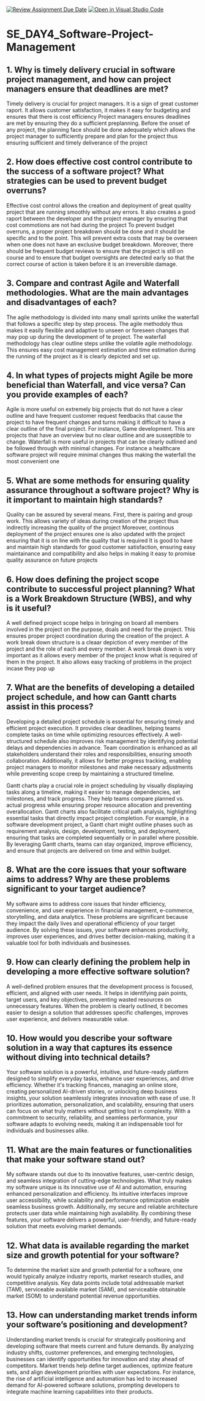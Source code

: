 [![Review Assignment Due Date](https://classroom.github.com/assets/deadline-readme-button-22041afd0340ce965d47ae6ef1cefeee28c7c493a6346c4f15d667ab976d596c.svg)](https://classroom.github.com/a/9pw6JKcu)
[![Open in Visual Studio Code](https://classroom.github.com/assets/open-in-vscode-2e0aaae1b6195c2367325f4f02e2d04e9abb55f0b24a779b69b11b9e10269abc.svg)](https://classroom.github.com/online_ide?assignment_repo_id=18436527&assignment_repo_type=AssignmentRepo)
# SE_DAY4_Software-Project-Management
## 1. Why is timely delivery crucial in software project management, and how can project managers ensure that deadlines are met?
Timely delivery is crucial for project managers. It is a sign of great customer raport. It allows customer satisfaction, it makes it easy for budgeting and ensures that there is cost efficiency
Project managers ensures deadlines are met by ensuring they do a sufficient preplanning. Before the onset of any project, the planning face should be done adequately which allows the project manager to sufficiently prepare and plan for the project thus ensuring sufficient and timely deliverance of the project
## 2. How does effective cost control contribute to the success of a software project? What strategies can be used to prevent budget overruns?
Effective cost control allows the creation and deployment of great quality project that are running smoothly without any errors. It also creates a good raport between the developer and the project manager by ensuring that cost commotions are not had during the project
To prevent budget overruns, a proper project breakdown should be done and it should be specific and to the point. This will prevent extra costs that may be overseen when one does not have an exclusive budget breakdown.
Moreover, there should be frequent budget reviews to ensure that the project is still on course and to ensure that budget oversights are detected early so that the correct course of action is taken before it is an irreversible damage.
## 3. Compare and contrast Agile and Waterfall methodologies. What are the main advantages and disadvantages of each?
The agile methodology is divided into many small sprints unlike the waterfall that follows a specific step by step process. The agile methodoly thus makes it easily flexible and adaptive to unseen or foreseen changes that may pop up during the development of te project.
The waterfall methodology has clear outline steps unlike the volatile agile methodology. This ensures easy cost management estimation and time estimation during the running of the project as it is clearly depicted and set up.

## 4. In what types of projects might Agile be more beneficial than Waterfall, and vice versa? Can you provide examples of each?
Agile is more useful on extremely big projects that do not have a clear outline and have frequent customer request feedbacks that cause the project to have frequent changes and turns making it difficult to have a clear outline of the final project. For instance, Game development. This are projects that have an overview but no clear outline and are susseptible to change.
Waterfall is more useful in projects that can be clearly outlined and be followed through with minimal changes. For instance a healthcare software project will require minimal changes thus making the waterfall the most convenient one

## 5. What are some methods for ensuring quality assurance throughout a software project? Why is it important to maintain high standards?
Quality can be assured by several means. First, there is pairing and group work. This allows variety of ideas during creation of the project thus indirectly increasing the quality of the project
Moreover, continous deployment of the project ensures one is also updated with the project ensuring that it is on line with the quality that is required
It is good to have and maintain high standards for good customer satisfaction, ensuring easy maintainance and compatibility and also helps in making it easy to promise quality assurance on future projects
## 6. How does defining the project scope contribute to successful project planning? What is a Work Breakdown Structure (WBS), and why is it useful?
A well defined project scope helps in bringing on board all members involved in the project on the purpose, doals and need for the project. This ensures proper project coordination during the creation of the project. 
A work break down structure is a cleaar depiction of every member of the project and the role of each and every member. A work break down is very important as it allows every member of the project know what is required of them in the project. It also allows easy tracking of problems in the project incase they pop up
## 7. What are the benefits of developing a detailed project schedule, and how can Gantt charts assist in this process?
Developing a detailed project schedule is essential for ensuring timely and efficient project execution. It provides clear deadlines, helping teams complete tasks on time while optimizing resources effectively. A well-structured schedule also improves risk management by identifying potential delays and dependencies in advance. Team coordination is enhanced as all stakeholders understand their roles and responsibilities, ensuring smooth collaboration. Additionally, it allows for better progress tracking, enabling project managers to monitor milestones and make necessary adjustments while preventing scope creep by maintaining a structured timeline.

Gantt charts play a crucial role in project scheduling by visually displaying tasks along a timeline, making it easier to manage dependencies, set milestones, and track progress. They help teams compare planned vs. actual progress while ensuring proper resource allocation and preventing overallocation. Gantt charts also facilitate critical path analysis, highlighting essential tasks that directly impact project completion. For example, in a software development project, a Gantt chart might outline phases such as requirement analysis, design, development, testing, and deployment, ensuring that tasks are completed sequentially or in parallel where possible. By leveraging Gantt charts, teams can stay organized, improve efficiency, and ensure that projects are delivered on time and within budget. 
## 8. What are the core issues that your software aims to address? Why are these problems significant to your target audience?
My software aims to address core issues that hinder efficiency, convenience, and user experience in financial management, e-commerce, storytelling, and data analytics.
These problems are significant because they impact the daily lives and operational efficiency of your target audience. By solving these issues, your software enhances productivity, improves user experiences, and drives better decision-making, making it a valuable tool for both individuals and businesses. 
## 9. How can clearly defining the problem help in developing a more effective software solution?
A well-defined problem ensures that the development process is focused, efficient, and aligned with user needs. It helps in identifying pain points, target users, and key objectives, preventing wasted resources on unnecessary features. When the problem is clearly outlined, it becomes easier to design a solution that addresses specific challenges, improves user experience, and delivers measurable value.
## 10. How would you describe your software solution in a way that captures its essence without diving into technical details?
Your software solution is a powerful, intuitive, and future-ready platform designed to simplify everyday tasks, enhance user experiences, and drive efficiency. Whether it's tracking finances, managing an online store, creating personalized AI-driven stories, or unlocking deep business insights, your solution seamlessly integrates innovation with ease of use. It prioritizes automation, personalization, and scalability, ensuring that users can focus on what truly matters without getting lost in complexity. With a commitment to security, reliability, and seamless performance, your software adapts to evolving needs, making it an indispensable tool for individuals and businesses alike.
## 11. What are the main features or functionalities that make your software stand out?
My software stands out due to its innovative features, user-centric design, and seamless integration of cutting-edge technologies.
What truly makes my software unique is its innovative use of AI and automation, ensuring enhanced personalization and efficiency. Its intuitive interfaces improve user accessibility, while scalability and performance optimization enable seamless business growth. Additionally, my secure and reliable architecture protects user data while maintaining high availability. By combining these features, your software delivers a powerful, user-friendly, and future-ready solution that meets evolving market demands.
## 12. What data is available regarding the market size and growth potential for your software?
To determine the market size and growth potential for a software, one would typically analyze industry reports, market research studies, and competitive analysis. Key data points include total addressable market (TAM), serviceable available market (SAM), and serviceable obtainable market (SOM) to understand potential revenue opportunities.
## 13. How can understanding market trends inform your software’s positioning and development?
Understanding market trends is crucial for strategically positioning and developing software that meets current and future demands. By analyzing industry shifts, customer preferences, and emerging technologies, businesses can identify opportunities for innovation and stay ahead of competitors. Market trends help define target audiences, optimize feature sets, and align development priorities with user expectations. For instance, the rise of artificial intelligence and automation has led to increased demand for AI-powered software solutions, prompting developers to integrate machine learning capabilities into their products.
